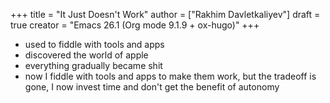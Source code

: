 +++
title = "It Just Doesn't Work"
author = ["Rakhim Davletkaliyev"]
draft = true
creator = "Emacs 26.1 (Org mode 9.1.9 + ox-hugo)"
+++

-   used to fiddle with tools and apps
-   discovered the world of apple
-   everything gradually became shit
-   now I fiddle with tools and apps to make them work, but the tradeoff is gone, I now invest time and don't get the benefit of autonomy
